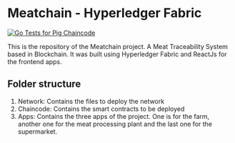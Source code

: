 [//]: # (SPDX-License-Identifier: CC-BY-4.0)

# Meatchain - Hyperledger Fabric

[![Go Tests for Pig Chaincode](https://github.com/aaronmbdev/porkchain/actions/workflows/go.yml/badge.svg)](https://github.com/aaronmbdev/porkchain/actions/workflows/go.yml)

This is the repository of the Meatchain project. A Meat Traceability System based in Blockchain. It was built using Hyperledger Fabric and ReactJs for the frontend apps. 

## Folder structure

1. Network: Contains the files to deploy the network
2. Chaincode: Contains the smart contracts to be deployed
3. Apps: Contains the three apps of the project. One is for the farm, another one for the meat processing plant and the last one for the supermarket.